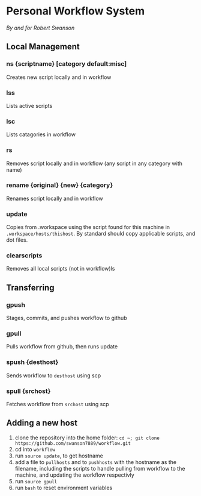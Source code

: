 # Personal Workflow System
*By and for Robert Swanson*

## Local Management

### ns {scriptname} [category default:misc]
Creates new script locally and in workflow

### lss
Lists active scripts

### lsc
Lists catagories in workflow

### rs
Removes script locally and in workflow (any script in any category with name)

### rename {original} {new} {category}
Renames script locally and in workflow

### update
Copies from .workspace using the script found for this machine in `.workspace/hosts/thishost`. By standard should copy applicable scripts, and dot files.

### clearscripts
Removes all local scripts (not in workflow)ls


## Transferring 

### gpush
Stages, commits, and pushes workflow to github

### gpull
Pulls workflow from github, then runs update

### spush {desthost}
Sends workflow to `desthost` using scp

### spull {srchost}
Fetches workflow from `srchost` using scp


## Adding a new host
1. clone the repository into the home folder: `cd ~; git clone https://github.com/swanson7889/workflow.git`
2. cd into `workflow`
3. run `source update`, to get hostname
4. add a file to `pullhosts` and to `pushhosts` with the hostname as the filename, including the scripts to handle pulling from workflow to the machine, and updating the workflow respectivly
5. run `source gpull`
6. run `bash` to reset environment variables
